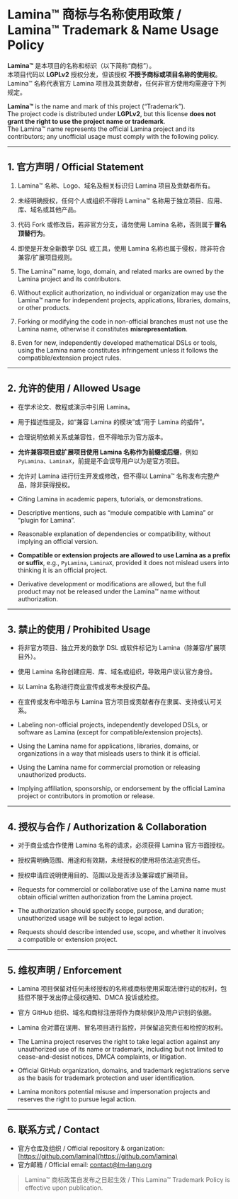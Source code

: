 # Lamina™ 商标与名称使用政策 / Lamina™ Trademark & Name Usage Policy

**Lamina™** 是本项目的名称和标识（以下简称“商标”）。  
本项目代码以 **LGPLv2** 授权分发，但该授权 **不授予商标或项目名称的使用权**。  
Lamina™ 名称代表官方 Lamina 项目及其贡献者，任何非官方使用均需遵守下列规定。

**Lamina™** is the name and mark of this project (“Trademark”).  
The project code is distributed under **LGPLv2**, but this license **does not grant the right to use the project name or trademark**.  
The Lamina™ name represents the official Lamina project and its contributors; any unofficial usage must comply with the following policy.

---

## 1. 官方声明 / Official Statement

1. Lamina™ 名称、Logo、域名及相关标识归 Lamina 项目及贡献者所有。  
2. 未经明确授权，任何个人或组织不得将 Lamina™ 名称用于独立项目、应用、库、域名或其他产品。  
3. 代码 Fork 或修改后，若非官方分支，请勿使用 Lamina 名称，否则属于**冒名顶替行为**。  
4. 即使是开发全新数学 DSL 或工具，使用 Lamina 名称也属于侵权，除非符合兼容/扩展项目规则。

1. The Lamina™ name, logo, domain, and related marks are owned by the Lamina project and its contributors.  
2. Without explicit authorization, no individual or organization may use the Lamina™ name for independent projects, applications, libraries, domains, or other products.  
3. Forking or modifying the code in non-official branches must not use the Lamina name, otherwise it constitutes **misrepresentation**.  
4. Even for new, independently developed mathematical DSLs or tools, using the Lamina name constitutes infringement unless it follows the compatible/extension project rules.

---

## 2. 允许的使用 / Allowed Usage

- 在学术论文、教程或演示中引用 Lamina。  
- 用于描述性提及，如“兼容 Lamina 的模块”或“用于 Lamina 的插件”。  
- 合理说明依赖关系或兼容性，但不得暗示为官方版本。  
- **允许兼容项目或扩展项目使用 Lamina 名称作为前缀或后缀**，例如 `PyLamina`、`LaminaX`，前提是不会误导用户以为是官方项目。  
- 允许对 Lamina 进行衍生开发或修改，但不得以 Lamina™ 名称发布完整产品，除非获得授权。

- Citing Lamina in academic papers, tutorials, or demonstrations.  
- Descriptive mentions, such as “module compatible with Lamina” or “plugin for Lamina”.  
- Reasonable explanation of dependencies or compatibility, without implying an official version.  
- **Compatible or extension projects are allowed to use Lamina as a prefix or suffix**, e.g., `PyLamina`, `LaminaX`, provided it does not mislead users into thinking it is an official project.  
- Derivative development or modifications are allowed, but the full product may not be released under the Lamina™ name without authorization.

---

## 3. 禁止的使用 / Prohibited Usage

- 将非官方项目、独立开发的数学 DSL 或软件标记为 Lamina（除兼容/扩展项目外）。  
- 使用 Lamina 名称创建应用、库、域名或组织，导致用户误认官方身份。  
- 以 Lamina 名称进行商业宣传或发布未授权产品。  
- 在宣传或发布中暗示与 Lamina 官方项目或贡献者存在隶属、支持或认可关系。

- Labeling non-official projects, independently developed DSLs, or software as Lamina (except for compatible/extension projects).  
- Using the Lamina name for applications, libraries, domains, or organizations in a way that misleads users to think it is official.  
- Using the Lamina name for commercial promotion or releasing unauthorized products.  
- Implying affiliation, sponsorship, or endorsement by the official Lamina project or contributors in promotion or release.

---

## 4. 授权与合作 / Authorization & Collaboration

- 对于商业或合作使用 Lamina 名称的请求，必须获得 Lamina 官方书面授权。  
- 授权需明确范围、用途和有效期，未经授权的使用将依法追究责任。  
- 授权申请应说明使用目的、范围以及是否涉及兼容或扩展项目。

- Requests for commercial or collaborative use of the Lamina name must obtain official written authorization from the Lamina project.  
- The authorization should specify scope, purpose, and duration; unauthorized usage will be subject to legal action.  
- Requests should describe intended use, scope, and whether it involves a compatible or extension project.

---

## 5. 维权声明 / Enforcement

- Lamina 项目保留对任何未经授权的名称或商标使用采取法律行动的权利，包括但不限于发出停止侵权通知、DMCA 投诉或检控。  
- 官方 GitHub 组织、域名和商标注册将作为商标保护及用户识别的依据。  
- Lamina 会对潜在误用、冒名项目进行监控，并保留追究责任和检控的权利。

- The Lamina project reserves the right to take legal action against any unauthorized use of its name or trademark, including but not limited to cease-and-desist notices, DMCA complaints, or litigation.  
- Official GitHub organization, domains, and trademark registrations serve as the basis for trademark protection and user identification.  
- Lamina monitors potential misuse and impersonation projects and reserves the right to pursue legal action.

---

## 6. 联系方式 / Contact

- 官方仓库及组织 / Official repository & organization: [https://github.com/lamina](https://github.com/lamina)  
- 官方邮箱 / Official email: contact@lm-lang.org

> Lamina™ 商标政策自发布之日起生效 / This Lamina™ Trademark Policy is effective upon publication.
